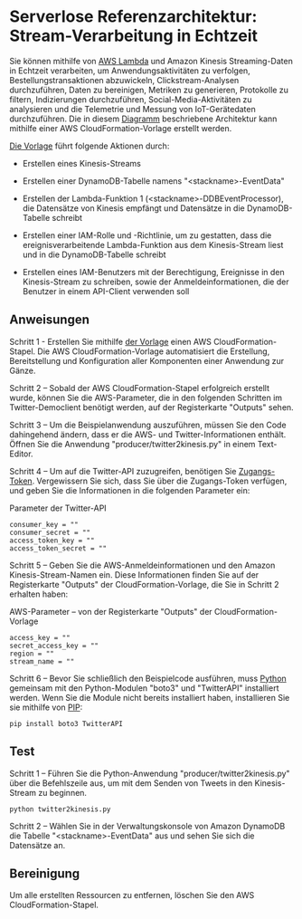 
# Serverlose Referenzarchitektur: Stream-Verarbeitung in Echtzeit

Sie können mithilfe von [AWS Lambda](http://aws.amazon.com/lambda/) und Amazon Kinesis Streaming-Daten in Echtzeit verarbeiten, um Anwendungsaktivitäten zu verfolgen, Bestellungstransaktionen abzuwickeln, Clickstream-Analysen durchzuführen, Daten zu bereinigen, Metriken zu generieren, Protokolle zu filtern, Indizierungen durchzuführen, Social-Media-Aktivitäten zu analysieren und die Telemetrie und Messung von IoT-Gerätedaten durchzuführen. Die in diesem [Diagramm](https://s3.amazonaws.com/awslambda-reference-architectures/stream-processing/lambda-refarch-streamprocessing.pdf) beschriebene Architektur kann mithilfe einer AWS CloudFormation-Vorlage erstellt werden.

[Die Vorlage](https://s3.amazonaws.com/awslambda-reference-architectures/stream-processing/template.yaml)
führt folgende Aktionen durch:

-   Erstellen eines Kinesis-Streams

-   Erstellen einer DynamoDB-Tabelle namens "&lt;stackname&gt;-EventData"

-   Erstellen der Lambda-Funktion 1 (&lt;stackname&gt;-DDBEventProcessor),
    die Datensätze von Kinesis empfängt und Datensätze in die
    DynamoDB-Tabelle schreibt

-   Erstellen einer IAM-Rolle und -Richtlinie, um zu gestatten, dass die ereignisverarbeitende
    Lambda-Funktion aus dem Kinesis-Stream liest und in die DynamoDB-Tabelle schreibt

-   Erstellen eines IAM-Benutzers mit der Berechtigung, Ereignisse in den Kinesis-Stream zu schreiben,
    sowie der Anmeldeinformationen, die der Benutzer in einem API-Client verwenden soll

## Anweisungen

Schritt 1 -   Erstellen Sie mithilfe [der
Vorlage](https://s3.amazonaws.com/awslambda-reference-architectures/stream-processing/template.yaml) einen AWS CloudFormation-Stapel. Die AWS CloudFormation-Vorlage automatisiert die Erstellung, Bereitstellung und Konfiguration aller Komponenten einer Anwendung zur Gänze.

Schritt 2 – Sobald der AWS CloudFormation-Stapel erfolgreich erstellt wurde, können Sie die AWS-Parameter, die in den folgenden Schritten im Twitter-Democlient benötigt werden, auf der Registerkarte "Outputs" sehen.

Schritt 3 – Um die Beispielanwendung auszuführen, müssen Sie den Code dahingehend ändern, dass er die AWS- und Twitter-Informationen enthält. Öffnen Sie die Anwendung "producer/twitter2kinesis.py" in einem Text-Editor.

Schritt 4 – Um auf die Twitter-API zuzugreifen, benötigen Sie [Zugangs-Token](https://dev.twitter.com/oauth/overview/application-owner-access-tokens). Vergewissern Sie sich, dass Sie über die Zugangs-Token verfügen, und geben Sie die Informationen in die folgenden Parameter ein:

Parameter der Twitter-API
```
consumer_key = ""
consumer_secret = ""
access_token_key = ""
access_token_secret = ""
```

Schritt 5 – Geben Sie die AWS-Anmeldeinformationen und den Amazon Kinesis-Stream-Namen ein. Diese Informationen finden Sie auf der Registerkarte "Outputs" der CloudFormation-Vorlage, die Sie in Schritt 2 erhalten haben:

AWS-Parameter – von der Registerkarte "Outputs" der CloudFormation-Vorlage
```
access_key = ""
secret_access_key = ""
region = ""
stream_name = ""
```

Schritt 6 – Bevor Sie schließlich den Beispielcode ausführen, muss [Python](https://www.python.org/) gemeinsam mit den Python-Modulen "boto3" und "TwitterAPI" installiert werden. Wenn Sie die Module nicht bereits installiert haben, installieren Sie sie mithilfe von [PIP](http://pip.readthedocs.org/en/stable/installing/):

```
pip install boto3 TwitterAPI
```

## Test

Schritt 1 – Führen Sie die Python-Anwendung "producer/twitter2kinesis.py" über die Befehlszeile aus, um mit dem Senden von Tweets in den Kinesis-Stream zu beginnen.

```
python twitter2kinesis.py
```

Schritt 2 – Wählen Sie in der Verwaltungskonsole von Amazon DynamoDB die Tabelle "&lt;stackname&gt;-EventData" aus und sehen Sie sich die Datensätze an.

## Bereinigung

Um alle erstellten Ressourcen zu entfernen, löschen Sie den AWS CloudFormation-Stapel.
